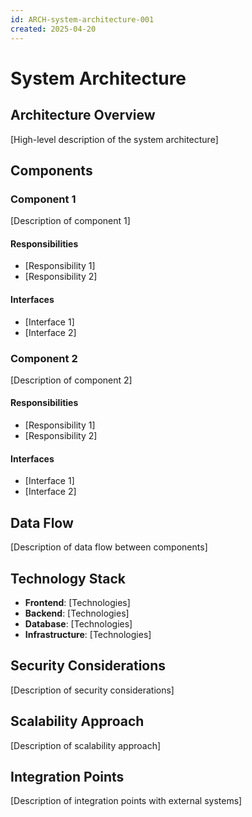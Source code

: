 ```yaml
---
id: ARCH-system-architecture-001
created: 2025-04-20
---
```


# System Architecture <!-- SPEC-001 -->

## Architecture Overview <!-- SPEC-002 -->
[High-level description of the system architecture]

## Components <!-- SPEC-003 -->

### Component 1
[Description of component 1]

#### Responsibilities <!-- SPEC-004 -->
- [Responsibility 1]
- [Responsibility 2]

#### Interfaces <!-- SPEC-005 -->
- [Interface 1]
- [Interface 2]

### Component 2
[Description of component 2]

#### Responsibilities <!-- SPEC-006 -->
- [Responsibility 1]
- [Responsibility 2]

#### Interfaces <!-- SPEC-007 -->
- [Interface 1]
- [Interface 2]

## Data Flow <!-- SPEC-008 -->
[Description of data flow between components]

## Technology Stack <!-- SPEC-009 -->
- **Frontend**: [Technologies]
- **Backend**: [Technologies]
- **Database**: [Technologies]
- **Infrastructure**: [Technologies]

## Security Considerations <!-- SPEC-010 -->
[Description of security considerations]

## Scalability Approach <!-- SPEC-011 -->
[Description of scalability approach]

## Integration Points <!-- SPEC-012 -->
[Description of integration points with external systems]